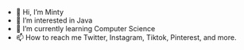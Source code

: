 - 👋 Hi, I’m Minty
- 👀 I’m interested in Java
- 🌱 I’m currently learning Computer Science
- 📫 How to reach me Twitter, Instagram, Tiktok, Pinterest, and more. 
